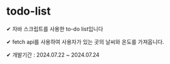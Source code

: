 # todo-list
✔ 자바 스크립트를 사용한 to-do list입니다


✔ fetch api를 사용하여 사용자가 있는 곳의 날씨와 온도를 가져옵니다.


✔ 개발기간 : 2024.07.22 ~ 2024.07.24
